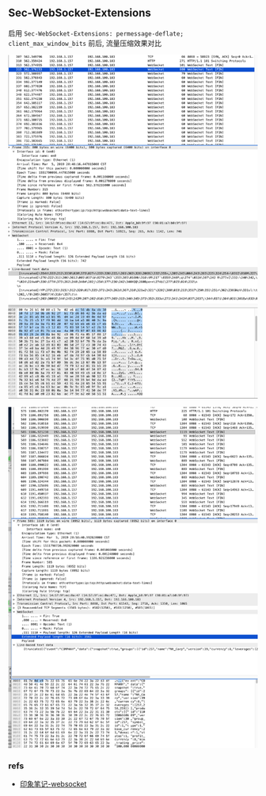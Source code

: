 
## Sec-WebSocket-Extensions

启用 `Sec-WebSocket-Extensions: permessage-deflate; client_max_window_bits` 前后, 流量压缩效果对比

![启用压缩](2019-03-05-21-29-05.png)

![未启用压缩](2019-03-05-21-29-29.png)


### refs

- [印象笔记-websocket](https://app.yinxiang.com/Home.action#n=1fe76c6b-ed25-4a5f-8dc4-66ee5d9863b0&s=s10&ses=1&sh=5&sds=5&x=websocket&)
